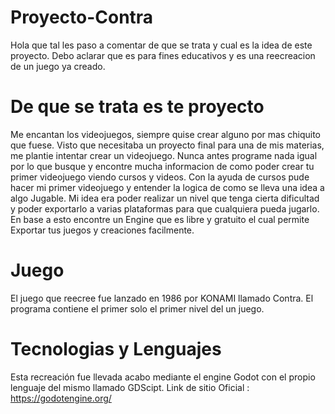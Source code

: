 # Proyecto-Contra

Hola que tal les paso a comentar de que se trata y cual es la idea de este proyecto.
Debo aclarar que es para fines educativos y es una reecreacion de un juego ya creado.

# De que se trata es te proyecto
 Me encantan los videojuegos, siempre quise crear alguno por mas chiquito que fuese.
 Visto que necesitaba un proyecto final para una de mis materias, me plantie intentar crear un videojuego.
 Nunca antes programe nada igual por lo que busque y encontre mucha informacion de como poder crear tu primer videojuego viendo
 cursos y videos.
 Con la ayuda de cursos pude hacer mi primer videojuego y entender la logica de como se lleva una idea a algo Jugable.
 Mi idea era poder realizar un nivel que tenga cierta dificultad y poder exportarlo a varias plataformas para que cualquiera pueda jugarlo.
 En base a esto encontre un Engine que es libre y gratuito el cual permite Exportar tus juegos y creaciones facilmente.
 
# Juego
El juego que reecree fue lanzado en 1986 por KONAMI llamado Contra. 
El programa contiene el  primer solo el primer nivel del un juego.

# Tecnologias y Lenguajes
 Esta recreación fue llevada acabo mediante el engine Godot con el propio lenguaje del mismo  llamado GDScipt.
 Link de sitio Oficial : https://godotengine.org/
